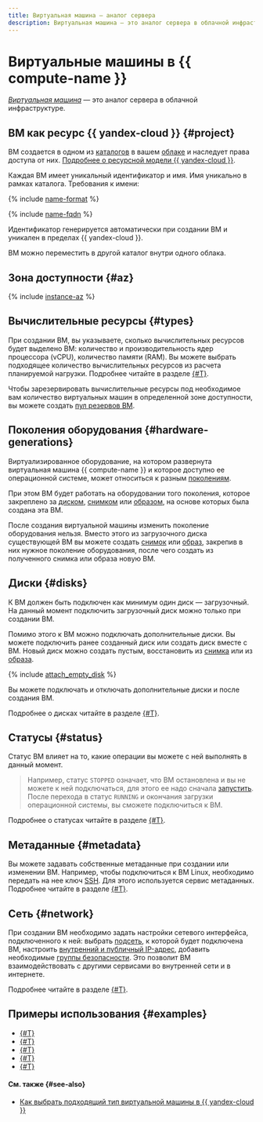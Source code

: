 ```yaml
---
title: Виртуальная машина — аналог сервера
description: Виртуальная машина — это аналог сервера в облачной инфраструктуре. Виртуальная машина создается в одном из каталогов и наследует права доступа от них. При создании виртуальной машины можно выбрать, в какой из зон доступности она будет размещена.
---
```


# Виртуальные машины в {{ compute-name }}

[_Виртуальная машина_](../../glossary/vm.md) — это аналог сервера в облачной инфраструктуре.

## ВМ как ресурс {{ yandex-cloud }} {#project}

ВМ создается в одном из [каталогов](../../resource-manager/concepts/resources-hierarchy.md#folder) в вашем [облаке](../../resource-manager/concepts/resources-hierarchy.md#cloud) и наследует права доступа от них. [Подробнее о ресурсной модели {{ yandex-cloud }}](../../resource-manager/concepts/resources-hierarchy.md).

Каждая ВМ имеет уникальный идентификатор и имя. Имя уникально в рамках каталога. Требования к имени:

{% include [name-format](../../_includes/name-format.md) %}

{% include [name-fqdn](../../_includes/compute/name-fqdn.md) %}

Идентификатор генерируется автоматически при создании ВМ и уникален в пределах {{ yandex-cloud }}.

ВМ можно переместить в другой каталог внутри одного облака.

## Зона доступности {#az}


{% include [instance-az](../_includes_service/instance-az.md) %}

## Вычислительные ресурсы {#types}

При создании ВМ, вы указываете, сколько вычислительных ресурсов будет выделено ВМ: количество и производительность ядер процессора (vCPU), количество памяти (RAM). Вы можете выбрать подходящее количество вычислительных ресурсов из расчета планируемой нагрузки. Подробнее читайте в разделе [{#T}](performance-levels.md).

Чтобы зарезервировать вычислительные ресурсы под необходимое вам количество виртуальных машин в определенной зоне доступности, вы можете создать [пул резервов ВМ](./reserved-pools.md).

## Поколения оборудования {#hardware-generations}

Виртуализированное оборудование, на котором развернута виртуальная машина {{ compute-name }} и которое доступно ее операционной системе, может относиться к разным [поколениям](./hardware-generations.md).

При этом ВМ будет работать на оборудовании того поколения, которое закреплено за [диском](./disk.md), [снимком](./snapshot.md) или [образом](./image.md), на основе которых была создана эта ВМ.

После создания виртуальной машины изменить поколение оборудования нельзя. Вместо этого из загрузочного диска существующей ВМ вы можете создать [снимок](../operations/disk-control/create-snapshot.md#create) или [образ](../operations/image-create/create-from-disk.md), закрепив в них нужное поколение оборудования, после чего создать из полученного снимка или образа новую ВМ.

## Диски {#disks}

К ВМ должен быть подключен как минимум один диск — загрузочный. На данный момент подключить загрузочный диск можно только при создании ВМ.

Помимо этого к ВМ можно подключать дополнительные диски. Вы можете подключить ранее созданный диск или создать диск вместе с ВМ. Новый диск можно создать пустым, восстановить из [снимка](../concepts/snapshot.md) или из [образа](../concepts/image.md).

{% include [attach_empty_disk](../_includes_service/attach-empty-disk.md) %}

Вы можете подключать и отключать дополнительные диски и после создания ВМ.

Подробнее о дисках читайте в разделе [{#T}](disk.md).

## Статусы {#status}

Статус ВМ влияет на то, какие операции вы можете с ней выполнять в данный момент.

> Например, статус `STOPPED` означает, что ВМ остановлена и вы не можете к ней подключаться, для этого ее надо сначала [запустить](../operations/vm-control/vm-stop-and-start.md#start). После перехода в статус `RUNNING` и окончания загрузки операционной системы, вы сможете подключиться к ВМ.

Подробнее о статусах читайте в разделе [{#T}](vm-statuses.md).

## Метаданные {#metadata}

Вы можете задавать собственные метаданные при создании или изменении ВМ. Например, чтобы подключиться к ВМ Linux, необходимо передать на нее ключ [SSH](../../glossary/ssh-keygen.md). Для этого используется сервис метаданных. Подробнее читайте в разделе [{#T}](vm-metadata.md).

## Сеть {#network}

При создании ВМ необходимо задать настройки сетевого интерфейса, подключенного к ней: выбрать [подсеть](../../vpc/concepts/network.md#subnet), к которой будет подключена ВМ, настроить [внутренний и публичный IP-адрес](../../vpc/concepts/address.md), добавить необходимые [группы безопасности](../../vpc/concepts/security-groups.md). Это позволит ВМ взаимодействовать с другими сервисами во внутренней сети и в интернете.

Подробнее читайте в разделе [{#T}](network.md).

## Примеры использования {#examples}

* [{#T}](../tutorials/vm-scale-scheduled/index.md)
* [{#T}](../tutorials/gre-over-ipsec.md)
* [{#T}](../tutorials/ntp.md)
* [{#T}](../tutorials/vm-fluent-bit-logging.md)
* [{#T}](../tutorials/bind-domain-vm/index.md)

#### См. также {#see-also}

* [Как выбрать подходящий тип виртуальной машины в {{ yandex-cloud }}](https://yandex.cloud/ru/blog/posts/2025/03/vm-type-selection)